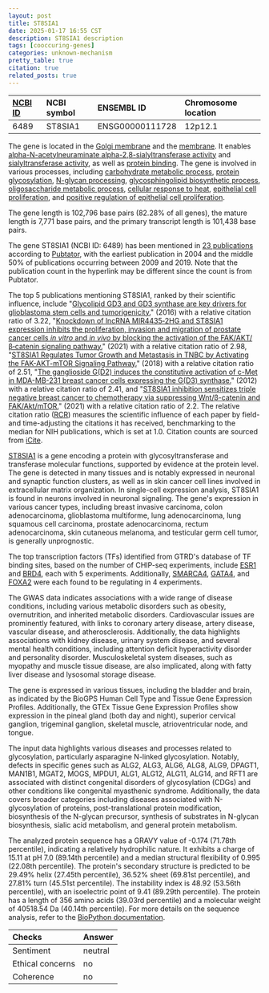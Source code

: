 ```yaml
---
layout: post
title: ST8SIA1
date: 2025-01-17 16:55 CST
description: ST8SIA1 description
tags: [cooccuring-genes]
categories: unknown-mechanism
pretty_table: true
citation: true
related_posts: true
---
```




| [NCBI ID](https://www.ncbi.nlm.nih.gov/gene/6489) | NCBI symbol | ENSEMBL ID | Chromosome location |
| :-------- | :------- | :-------- | :------- |
| 6489  | ST8SIA1 | ENSG00000111728 | 12p12.1 |



The gene is located in the [Golgi membrane](https://amigo.geneontology.org/amigo/term/GO:0000139) and the [membrane](https://amigo.geneontology.org/amigo/term/GO:0016020). It enables [alpha-N-acetylneuraminate alpha-2,8-sialyltransferase activity](https://amigo.geneontology.org/amigo/term/GO:0003828) and [sialyltransferase activity](https://amigo.geneontology.org/amigo/term/GO:0008373), as well as [protein binding](https://amigo.geneontology.org/amigo/term/GO:0005515). The gene is involved in various processes, including [carbohydrate metabolic process](https://amigo.geneontology.org/amigo/term/GO:0005975), [protein glycosylation](https://amigo.geneontology.org/amigo/term/GO:0006486), [N-glycan processing](https://amigo.geneontology.org/amigo/term/GO:0006491), [glycosphingolipid biosynthetic process](https://amigo.geneontology.org/amigo/term/GO:0006688), [oligosaccharide metabolic process](https://amigo.geneontology.org/amigo/term/GO:0009311), [cellular response to heat](https://amigo.geneontology.org/amigo/term/GO:0034605), [epithelial cell proliferation](https://amigo.geneontology.org/amigo/term/GO:0050673), and [positive regulation of epithelial cell proliferation](https://amigo.geneontology.org/amigo/term/GO:0050679).


The gene length is 102,796 base pairs (82.28% of all genes), the mature length is 7,771 base pairs, and the primary transcript length is 101,438 base pairs.


The gene ST8SIA1 (NCBI ID: 6489) has been mentioned in [23 publications](https://pubmed.ncbi.nlm.nih.gov/?term=%22ST8SIA1%22) according to [Pubtator](https://academic.oup.com/nar/article/47/W1/W587/5494727), with the earliest publication in 2004 and the middle 50% of publications occurring between 2009 and 2019. Note that the publication count in the hyperlink may be different since the count is from Pubtator.


The top 5 publications mentioning ST8SIA1, ranked by their scientific influence, include "[Glycolipid GD3 and GD3 synthase are key drivers for glioblastoma stem cells and tumorigenicity.](https://pubmed.ncbi.nlm.nih.gov/27143722)" (2016) with a relative citation ratio of 3.22, "[Knockdown of lncRNA MIR4435‑2HG and ST8SIA1 expression inhibits the proliferation, invasion and migration of prostate cancer cells *in vitro* and *in vivo* by blocking the activation of the FAK/AKT/β‑catenin signaling pathway.](https://pubmed.ncbi.nlm.nih.gov/33846784)" (2021) with a relative citation ratio of 2.98, "[ST8SIA1 Regulates Tumor Growth and Metastasis in TNBC by Activating the FAK-AKT-mTOR Signaling Pathway.](https://pubmed.ncbi.nlm.nih.gov/30237308)" (2018) with a relative citation ratio of 2.51, "[The ganglioside G(D2) induces the constitutive activation of c-Met in MDA-MB-231 breast cancer cells expressing the G(D3) synthase.](https://pubmed.ncbi.nlm.nih.gov/22301273)" (2012) with a relative citation ratio of 2.41, and "[ST8SIA1 inhibition sensitizes triple negative breast cancer to chemotherapy via suppressing Wnt/β-catenin and FAK/Akt/mTOR.](https://pubmed.ncbi.nlm.nih.gov/32939659)" (2021) with a relative citation ratio of 2.2. The relative citation ratio ([RCR](https://journals.plos.org/plosbiology/article?id=10.1371/journal.pbio.1002541)) measures the scientific influence of each paper by field- and time-adjusting the citations it has received, benchmarking to the median for NIH publications, which is set at 1.0. Citation counts are sourced from [iCite](https://icite.od.nih.gov).


[ST8SIA1](https://www.proteinatlas.org/ENSG00000111728-ST8SIA1) is a gene encoding a protein with glycosyltransferase and transferase molecular functions, supported by evidence at the protein level. The gene is detected in many tissues and is notably expressed in neuronal and synaptic function clusters, as well as in skin cancer cell lines involved in extracellular matrix organization. In single-cell expression analysis, ST8SIA1 is found in neurons involved in neuronal signaling. The gene's expression in various cancer types, including breast invasive carcinoma, colon adenocarcinoma, glioblastoma multiforme, lung adenocarcinoma, lung squamous cell carcinoma, prostate adenocarcinoma, rectum adenocarcinoma, skin cutaneous melanoma, and testicular germ cell tumor, is generally unprognostic.


The top transcription factors (TFs) identified from GTRD's database of TF binding sites, based on the number of CHIP-seq experiments, include [ESR1](https://www.ncbi.nlm.nih.gov/gene/2099) and [BRD4](https://www.ncbi.nlm.nih.gov/gene/23476), each with 5 experiments. Additionally, [SMARCA4](https://www.ncbi.nlm.nih.gov/gene/6597), [GATA4](https://www.ncbi.nlm.nih.gov/gene/2626), and [FOXA2](https://www.ncbi.nlm.nih.gov/gene/3170) were each found to be regulating in 4 experiments.



The GWAS data indicates associations with a wide range of disease conditions, including various metabolic disorders such as obesity, overnutrition, and inherited metabolic disorders. Cardiovascular issues are prominently featured, with links to coronary artery disease, artery disease, vascular disease, and atherosclerosis. Additionally, the data highlights associations with kidney disease, urinary system disease, and several mental health conditions, including attention deficit hyperactivity disorder and personality disorder. Musculoskeletal system diseases, such as myopathy and muscle tissue disease, are also implicated, along with fatty liver disease and lysosomal storage disease.



The gene is expressed in various tissues, including the bladder and brain, as indicated by the BioGPS Human Cell Type and Tissue Gene Expression Profiles. Additionally, the GTEx Tissue Gene Expression Profiles show expression in the pineal gland (both day and night), superior cervical ganglion, trigeminal ganglion, skeletal muscle, atrioventricular node, and tongue.


The input data highlights various diseases and processes related to glycosylation, particularly asparagine N-linked glycosylation. Notably, defects in specific genes such as ALG2, ALG3, ALG6, ALG8, ALG9, DPAGT1, MAN1B1, MGAT2, MOGS, MPDU1, ALG1, ALG12, ALG11, ALG14, and RFT1 are associated with distinct congenital disorders of glycosylation (CDGs) and other conditions like congenital myasthenic syndrome. Additionally, the data covers broader categories including diseases associated with N-glycosylation of proteins, post-translational protein modification, biosynthesis of the N-glycan precursor, synthesis of substrates in N-glycan biosynthesis, sialic acid metabolism, and general protein metabolism.



The analyzed protein sequence has a GRAVY value of -0.174 (71.78th percentile), indicating a relatively hydrophilic nature. It exhibits a charge of 15.11 at pH 7.0 (89.14th percentile) and a median structural flexibility of 0.995 (22.08th percentile). The protein's secondary structure is predicted to be 29.49% helix (27.45th percentile), 36.52% sheet (69.81st percentile), and 27.81% turn (45.51st percentile). The instability index is 48.92 (53.56th percentile), with an isoelectric point of 9.41 (89.29th percentile). The protein has a length of 356 amino acids (39.03rd percentile) and a molecular weight of 40518.54 Da (40.14th percentile). For more details on the sequence analysis, refer to the [BioPython documentation](https://biopython.org/docs/1.75/api/Bio.SeqUtils.ProtParam.html).





| Checks    | Answer |
| :-------- | :------- |
| Sentiment  | neutral   |
| Ethical concerns | no     |
| Coherence    | no    |